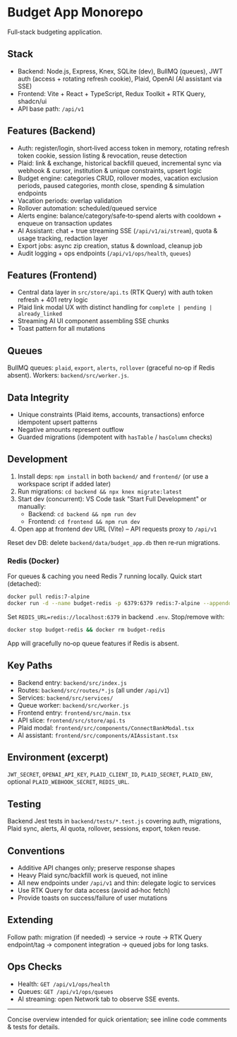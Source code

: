 # Budget App Monorepo

Full‑stack budgeting application.

## Stack

- Backend: Node.js, Express, Knex, SQLite (dev), BullMQ (queues), JWT auth (access + rotating refresh cookie), Plaid, OpenAI (AI assistant via SSE)
- Frontend: Vite + React + TypeScript, Redux Toolkit + RTK Query, shadcn/ui
- API base path: `/api/v1`

## Features (Backend)

- Auth: register/login, short‑lived access token in memory, rotating refresh token cookie, session listing & revocation, reuse detection
- Plaid: link & exchange, historical backfill queued, incremental sync via webhook & cursor, institution & unique constraints, upsert logic
- Budget engine: categories CRUD, rollover modes, vacation exclusion periods, paused categories, month close, spending & simulation endpoints
- Vacation periods: overlap validation
- Rollover automation: scheduled/queued service
- Alerts engine: balance/category/safe‑to‑spend alerts with cooldown + enqueue on transaction updates
- AI Assistant: chat + true streaming SSE (`/api/v1/ai/stream`), quota & usage tracking, redaction layer
- Export jobs: async zip creation, status & download, cleanup job
- Audit logging + ops endpoints (`/api/v1/ops/health`, `queues`)

## Features (Frontend)

- Central data layer in `src/store/api.ts` (RTK Query) with auth token refresh + 401 retry logic
- Plaid link modal UX with distinct handling for `complete | pending | already_linked`
- Streaming AI UI component assembling SSE chunks
- Toast pattern for all mutations

## Queues

BullMQ queues: `plaid`, `export`, `alerts`, `rollover` (graceful no‑op if Redis absent). Workers: `backend/src/worker.js`.

## Data Integrity

- Unique constraints (Plaid items, accounts, transactions) enforce idempotent upsert patterns
- Negative amounts represent outflow
- Guarded migrations (idempotent with `hasTable` / `hasColumn` checks)

## Development

1. Install deps: `npm install` in both `backend/` and `frontend/` (or use a workspace script if added later)
2. Run migrations: `cd backend && npx knex migrate:latest`
3. Start dev (concurrent): VS Code task "Start Full Development" or manually:
   - Backend: `cd backend && npm run dev`
   - Frontend: `cd frontend && npm run dev`
4. Open app at frontend dev URL (Vite) – API requests proxy to `/api/v1`

Reset dev DB: delete `backend/data/budget_app.db` then re‑run migrations.

### Redis (Docker)

For queues & caching you need Redis 7 running locally. Quick start (detached):

```bash
docker pull redis:7-alpine
docker run -d --name budget-redis -p 6379:6379 redis:7-alpine --appendonly no
```

Set `REDIS_URL=redis://localhost:6379` in backend `.env`. Stop/remove with:

```bash
docker stop budget-redis && docker rm budget-redis
```

App will gracefully no‑op queue features if Redis is absent.

## Key Paths

- Backend entry: `backend/src/index.js`
- Routes: `backend/src/routes/*.js` (all under `/api/v1`)
- Services: `backend/src/services/`
- Queue worker: `backend/src/worker.js`
- Frontend entry: `frontend/src/main.tsx`
- API slice: `frontend/src/store/api.ts`
- Plaid modal: `frontend/src/components/ConnectBankModal.tsx`
- AI assistant: `frontend/src/components/AIAssistant.tsx`

## Environment (excerpt)

`JWT_SECRET`, `OPENAI_API_KEY`, `PLAID_CLIENT_ID`, `PLAID_SECRET`, `PLAID_ENV`, optional `PLAID_WEBHOOK_SECRET`, `REDIS_URL`.

## Testing

Backend Jest tests in `backend/tests/*.test.js` covering auth, migrations, Plaid sync, alerts, AI quota, rollover, sessions, export, token reuse.

## Conventions

- Additive API changes only; preserve response shapes
- Heavy Plaid sync/backfill work is queued, not inline
- All new endpoints under `/api/v1` and thin: delegate logic to services
- Use RTK Query for data access (avoid ad‑hoc fetch)
- Provide toasts on success/failure of user mutations

## Extending

Follow path: migration (if needed) -> service -> route -> RTK Query endpoint/tag -> component integration -> queued jobs for long tasks.

## Ops Checks

- Health: `GET /api/v1/ops/health`
- Queues: `GET /api/v1/ops/queues`
- AI streaming: open Network tab to observe SSE events.

---

Concise overview intended for quick orientation; see inline code comments & tests for details.

